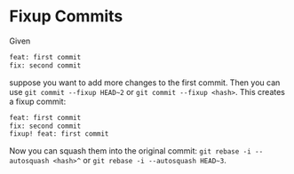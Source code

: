 # Fixup Commits

Given

```bash
feat: first commit
fix: second commit
```

suppose you want to add more changes to the first commit. Then you can use `git
commit --fixup HEAD~2` or `git commit --fixup <hash>`. This creates a fixup
commit:

```bash
feat: first commit
fix: second commit
fixup! feat: first commit
```

Now you can squash them into the original commit: `git rebase -i --autosquash
<hash>^` or `git rebase -i --autosquash HEAD~3`.

